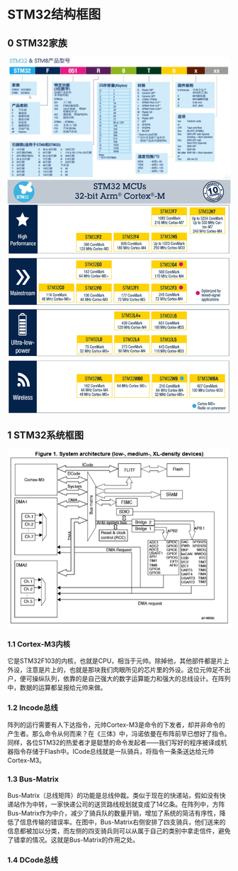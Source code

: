 # STM32结构框图

## 0 STM32家族

![alt text](image-1.png)
![alt text](image.png)

## 1 STM32系统框图

![alt text](image-2.png)

### 1.1 Cortex-M3内核

它是STM32F103的内核，也就是CPU，相当于元帅。除掉他，其他部件都是片上外设，注意是片上的，也就是那块我们肉眼所见的芯片里的外设。这位元帅足不出户，便可操纵队列，依靠的是自己强大的数字运算能力和强大的总线设计。在阵列中，数据的运算都呈报给元帅来做。

### 1.2 Incode总线

阵列的运行需要有人下达指令，元帅Cortex-M3是命令的下发者，却并非命令的产生者。那么命令从何而来？在《三体》中，冯诺依曼在布阵前早已想好了指令。同样，各位STM32的热爱者才是聪慧的命令发起者——我们写好的程序被译成机器指令存储于Flash中。ICode总线就是一队骑兵，将指令一条条送达给元帅Cortex-M3。

### 1.3 Bus-Matrix

Bus-Matrix（总线矩阵）的功能是总线仲裁。类似于现在的快递站，假如没有快递站作为中转，一家快递公司的送货路线规划就变成了14亿条。在阵列中，方阵Bus-Matrix作为中介，减少了骑兵队的数量开销，增加了系统的简洁有序性，降低了信息传输的错误率。在图中，Bus-Matrix右侧安排了四支骑兵，他们送来的信息都被加以分类，而左侧的四支骑兵则可以从属于自己的类别中拿走信件，避免了错拿的情况。这就是Bus-Matrix的作用之处。

### 1.4 DCode总线

